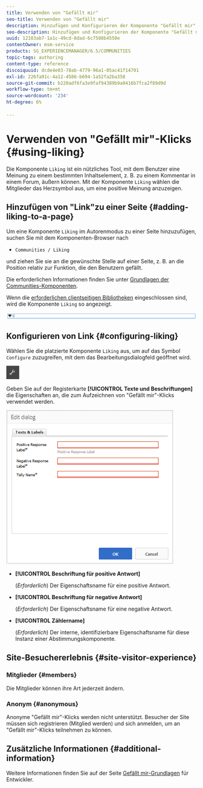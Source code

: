 ```yaml
---
title: Verwenden von "Gefällt mir"
seo-title: Verwenden von "Gefällt mir"
description: Hinzufügen und Konfigurieren der Komponente "Gefällt mir"
seo-description: Hinzufügen und Konfigurieren der Komponente "Gefällt mir"
uuid: 12103ab7-1a1c-49cd-8dad-6c7508b4550e
contentOwner: msm-service
products: SG_EXPERIENCEMANAGER/6.5/COMMUNITIES
topic-tags: authoring
content-type: reference
discoiquuid: dcde4e03-78ab-4779-96a1-05ac41f14701
exl-id: 226fa91c-4a12-4586-b694-1a52fa2ba358
source-git-commit: b220adf6fa3e9faf94389b9a9416b7fca2f89d9d
workflow-type: tm+mt
source-wordcount: '234'
ht-degree: 6%

---
```


# Verwenden von &quot;Gefällt mir&quot;-Klicks {#using-liking}

Die Komponente `Liking` ist ein nützliches Tool, mit dem Benutzer eine Meinung zu einem bestimmten Inhaltselement, z. B. zu einem Kommentar in einem Forum, äußern können. Mit der Komponente `Liking` wählen die Mitglieder das Herzsymbol aus, um eine positive Meinung anzuzeigen.

## Hinzufügen von &quot;Link&quot;zu einer Seite {#adding-liking-to-a-page}

Um eine Komponente `Liking` im Autorenmodus zu einer Seite hinzuzufügen, suchen Sie mit dem Komponenten-Browser nach

* `Communities / Liking`

und ziehen Sie sie an die gewünschte Stelle auf einer Seite, z. B. an die Position relativ zur Funktion, die den Benutzern gefällt.

Die erforderlichen Informationen finden Sie unter [Grundlagen der Communities-Komponenten](basics.md).

Wenn die [erforderlichen clientseitigen Bibliotheken](essentials-liking.md#essentials-for-client-side) eingeschlossen sind, wird die Komponente `Liking` so angezeigt.

![liking-component](assets/liking-component.png)

## Konfigurieren von Link {#configuring-liking}

Wählen Sie die platzierte Komponente `Liking` aus, um auf das Symbol `Configure` zuzugreifen, mit dem das Bearbeitungsdialogfeld geöffnet wird.

![configure-new](assets/configure-new.png)

Geben Sie auf der Registerkarte **[!UICONTROL Texte und Beschriftungen]** die Eigenschaften an, die zum Aufzeichnen von &quot;Gefällt mir&quot;-Klicks verwendet werden.

![configure-liking](assets/configure-liking.png)

* **[!UICONTROL Beschriftung für positive Antwort]**

   (*Erforderlich*) Der Eigenschaftsname für eine positive Antwort.

* **[!UICONTROL Beschriftung für negative Antwort]**

   (*Erforderlich*) Der Eigenschaftsname für eine negative Antwort.

* **[!UICONTROL Zählername]**

   (*Erforderlich*) Der interne, identifizierbare Eigenschaftsname für diese Instanz einer Abstimmungskomponente.

## Site-Besuchererlebnis {#site-visitor-experience}

### Mitglieder {#members}

Die Mitglieder können ihre Art jederzeit ändern.

### Anonym {#anonymous}

Anonyme &quot;Gefällt mir&quot;-Klicks werden nicht unterstützt. Besucher der Site müssen sich registrieren (Mitglied werden) und sich anmelden, um an &quot;Gefällt mir&quot;-Klicks teilnehmen zu können.

## Zusätzliche Informationen {#additional-information}

Weitere Informationen finden Sie auf der Seite [Gefällt mir-Grundlagen](essentials-liking.md) für Entwickler.
